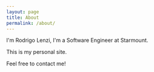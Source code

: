 ```yaml
---
layout: page
title: About
permalink: /about/
---
```


I'm Rodrigo Lenzi, I'm a Software Engineer at Starmount.

This is my personal site.

Feel free to contact me!